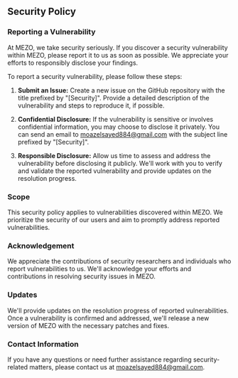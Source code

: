 ## Security Policy

### Reporting a Vulnerability

At MEZO, we take security seriously. If you discover a security vulnerability within MEZO, please report it to us as soon as possible. We appreciate your efforts to responsibly disclose your findings.

To report a security vulnerability, please follow these steps:

1. **Submit an Issue:** Create a new issue on the GitHub repository with the title prefixed by "[Security]". Provide a detailed description of the vulnerability and steps to reproduce it, if possible.

2. **Confidential Disclosure:** If the vulnerability is sensitive or involves confidential information, you may choose to disclose it privately. You can send an email to moazelsayed884@gmail.com with the subject line prefixed by "[Security]".

3. **Responsible Disclosure:** Allow us time to assess and address the vulnerability before disclosing it publicly. We'll work with you to verify and validate the reported vulnerability and provide updates on the resolution progress.

### Scope

This security policy applies to vulnerabilities discovered within MEZO. We prioritize the security of our users and aim to promptly address reported vulnerabilities.

### Acknowledgement

We appreciate the contributions of security researchers and individuals who report vulnerabilities to us. We'll acknowledge your efforts and contributions in resolving security issues in MEZO.

### Updates

We'll provide updates on the resolution progress of reported vulnerabilities. Once a vulnerability is confirmed and addressed, we'll release a new version of MEZO with the necessary patches and fixes.

### Contact Information

If you have any questions or need further assistance regarding security-related matters, please contact us at moazelsayed884@gmail.com.

